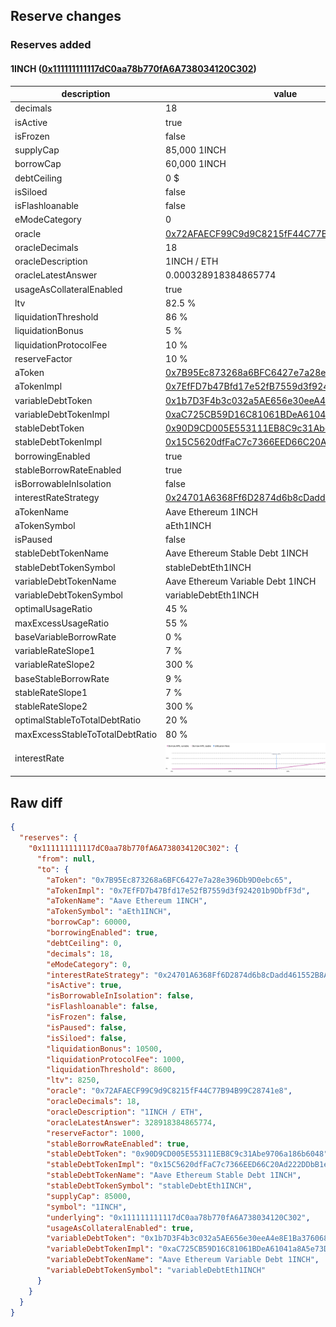 ## Reserve changes

### Reserves added

#### 1INCH ([0x111111111117dC0aa78b770fA6A738034120C302](https://etherscan.io/address/0x111111111117dC0aa78b770fA6A738034120C302))

| description | value |
| --- | --- |
| decimals | 18 |
| isActive | true |
| isFrozen | false |
| supplyCap | 85,000 1INCH |
| borrowCap | 60,000 1INCH |
| debtCeiling | 0 $ |
| isSiloed | false |
| isFlashloanable | false |
| eModeCategory | 0 |
| oracle | [0x72AFAECF99C9d9C8215fF44C77B94B99C28741e8](https://etherscan.io/address/0x72AFAECF99C9d9C8215fF44C77B94B99C28741e8) |
| oracleDecimals | 18 |
| oracleDescription | 1INCH / ETH |
| oracleLatestAnswer | 0.000328918384865774 |
| usageAsCollateralEnabled | true |
| ltv | 82.5 % |
| liquidationThreshold | 86 % |
| liquidationBonus | 5 % |
| liquidationProtocolFee | 10 % |
| reserveFactor | 10 % |
| aToken | [0x7B95Ec873268a6BFC6427e7a28e396Db9D0ebc65](https://etherscan.io/address/0x7B95Ec873268a6BFC6427e7a28e396Db9D0ebc65) |
| aTokenImpl | [0x7EfFD7b47Bfd17e52fB7559d3f924201b9DbfF3d](https://etherscan.io/address/0x7EfFD7b47Bfd17e52fB7559d3f924201b9DbfF3d) |
| variableDebtToken | [0x1b7D3F4b3c032a5AE656e30eeA4e8E1Ba376068F](https://etherscan.io/address/0x1b7D3F4b3c032a5AE656e30eeA4e8E1Ba376068F) |
| variableDebtTokenImpl | [0xaC725CB59D16C81061BDeA61041a8A5e73DA9EC6](https://etherscan.io/address/0xaC725CB59D16C81061BDeA61041a8A5e73DA9EC6) |
| stableDebtToken | [0x90D9CD005E553111EB8C9c31Abe9706a186b6048](https://etherscan.io/address/0x90D9CD005E553111EB8C9c31Abe9706a186b6048) |
| stableDebtTokenImpl | [0x15C5620dfFaC7c7366EED66C20Ad222DDbB1eD57](https://etherscan.io/address/0x15C5620dfFaC7c7366EED66C20Ad222DDbB1eD57) |
| borrowingEnabled | true |
| stableBorrowRateEnabled | true |
| isBorrowableInIsolation | false |
| interestRateStrategy | [0x24701A6368Ff6D2874d6b8cDadd461552B8A5283](https://etherscan.io/address/0x24701A6368Ff6D2874d6b8cDadd461552B8A5283) |
| aTokenName | Aave Ethereum 1INCH |
| aTokenSymbol | aEth1INCH |
| isPaused | false |
| stableDebtTokenName | Aave Ethereum Stable Debt 1INCH |
| stableDebtTokenSymbol | stableDebtEth1INCH |
| variableDebtTokenName | Aave Ethereum Variable Debt 1INCH |
| variableDebtTokenSymbol | variableDebtEth1INCH |
| optimalUsageRatio | 45 % |
| maxExcessUsageRatio | 55 % |
| baseVariableBorrowRate | 0 % |
| variableRateSlope1 | 7 % |
| variableRateSlope2 | 300 % |
| baseStableBorrowRate | 9 % |
| stableRateSlope1 | 7 % |
| stableRateSlope2 | 300 % |
| optimalStableToTotalDebtRatio | 20 % |
| maxExcessStableToTotalDebtRatio | 80 % |
| interestRate | ![ir](/.assets/b5cb0fd07fde8594230045982589445fc02ace52.svg) |


## Raw diff

```json
{
  "reserves": {
    "0x111111111117dC0aa78b770fA6A738034120C302": {
      "from": null,
      "to": {
        "aToken": "0x7B95Ec873268a6BFC6427e7a28e396Db9D0ebc65",
        "aTokenImpl": "0x7EfFD7b47Bfd17e52fB7559d3f924201b9DbfF3d",
        "aTokenName": "Aave Ethereum 1INCH",
        "aTokenSymbol": "aEth1INCH",
        "borrowCap": 60000,
        "borrowingEnabled": true,
        "debtCeiling": 0,
        "decimals": 18,
        "eModeCategory": 0,
        "interestRateStrategy": "0x24701A6368Ff6D2874d6b8cDadd461552B8A5283",
        "isActive": true,
        "isBorrowableInIsolation": false,
        "isFlashloanable": false,
        "isFrozen": false,
        "isPaused": false,
        "isSiloed": false,
        "liquidationBonus": 10500,
        "liquidationProtocolFee": 1000,
        "liquidationThreshold": 8600,
        "ltv": 8250,
        "oracle": "0x72AFAECF99C9d9C8215fF44C77B94B99C28741e8",
        "oracleDecimals": 18,
        "oracleDescription": "1INCH / ETH",
        "oracleLatestAnswer": 328918384865774,
        "reserveFactor": 1000,
        "stableBorrowRateEnabled": true,
        "stableDebtToken": "0x90D9CD005E553111EB8C9c31Abe9706a186b6048",
        "stableDebtTokenImpl": "0x15C5620dfFaC7c7366EED66C20Ad222DDbB1eD57",
        "stableDebtTokenName": "Aave Ethereum Stable Debt 1INCH",
        "stableDebtTokenSymbol": "stableDebtEth1INCH",
        "supplyCap": 85000,
        "symbol": "1INCH",
        "underlying": "0x111111111117dC0aa78b770fA6A738034120C302",
        "usageAsCollateralEnabled": true,
        "variableDebtToken": "0x1b7D3F4b3c032a5AE656e30eeA4e8E1Ba376068F",
        "variableDebtTokenImpl": "0xaC725CB59D16C81061BDeA61041a8A5e73DA9EC6",
        "variableDebtTokenName": "Aave Ethereum Variable Debt 1INCH",
        "variableDebtTokenSymbol": "variableDebtEth1INCH"
      }
    }
  }
}
```